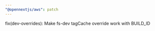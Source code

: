 ```yaml
---
"@opennextjs/aws": patch
---
```


fix(dev-overrides): Make fs-dev tagCache override work with BUILD_ID
